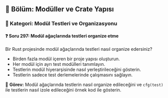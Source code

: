 ## 📘 Bölüm: Modüller ve Crate Yapısı  
### 🔹 Kategori: Modül Testleri ve Organizasyonu  
#### ❓ Soru 297: Modül ağaçlarında testleri organize etme

Bir Rust projesinde modül ağaçlarında testleri nasıl organize edersiniz?

- Birden fazla modül içeren bir proje yapısı oluşturun.
- Her modül için ayrı test modülleri tanımlayın.
- Testlerin modül hiyerarşisinde nasıl yerleştirileceğini gösterin.
- Testlerin sadece test derlemelerinde çalışmasını sağlayın.

🔧 **Görev:** Modül ağaçlarında testlerin nasıl organize edileceğini ve `cfg(test)` ile testlerin nasıl izole edileceğini örnek kod ile gösterin.
